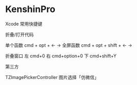 # KenshinPro

Xcode 常用快捷键

折叠/打开代码

单个函数 cmd + opt + <- ->
全屏函数 cmd + opt + shift + <- ->

折叠窗口
左 cmd+0
右 cmd+option+0
下 cmd+shift+Y

第三方

TZImagePickerController 图片选择「仿微信」

